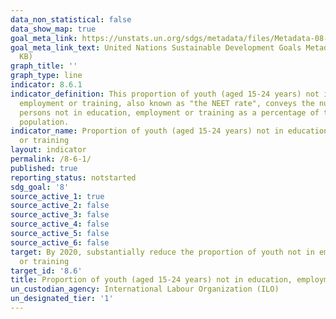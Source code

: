 ```yaml
---
data_non_statistical: false
data_show_map: true
goal_meta_link: https://unstats.un.org/sdgs/metadata/files/Metadata-08-06-01.pdf
goal_meta_link_text: United Nations Sustainable Development Goals Metadata (PDF 382
  KB)
graph_title: ''
graph_type: line
indicator: 8.6.1
indicator_definition: This proportion of youth (aged 15-24 years) not in education,
  employment or training, also known as "the NEET rate", conveys the number of young
  persons not in education, employment or training as a percentage of the total youth
  population.
indicator_name: Proportion of youth (aged 15-24 years) not in education, employment
  or training
layout: indicator
permalink: /8-6-1/
published: true
reporting_status: notstarted
sdg_goal: '8'
source_active_1: true
source_active_2: false
source_active_3: false
source_active_4: false
source_active_5: false
source_active_6: false
target: By 2020, substantially reduce the proportion of youth not in employment, education
  or training
target_id: '8.6'
title: Proportion of youth (aged 15-24 years) not in education, employment or training
un_custodian_agency: International Labour Organization (ILO)
un_designated_tier: '1'
---
```

